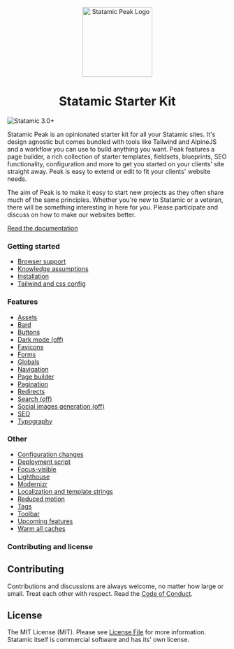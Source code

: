 <p align="center">
  <img src="https://cdn.studio1902.nl/assets/statamic-peak/statamic-peak-logo.png?v=2" width="160" alt="Statamic Peak Logo" />
</p>
<h1 align="center">
  Statamic Starter Kit
</h1>

![Statamic 3.0+](https://img.shields.io/badge/Statamic-3.0+-FF269E?style=for-the-badge&link=https://statamic.com)

Statamic Peak is an opinionated starter kit for all your Statamic sites. It's design agnostic but comes bundled with tools like Tailwind and AlpineJS and a workflow you can use to build anything you want. Peak features a page builder, a rich collection of starter templates, fieldsets, blueprints, SEO functionality, configuration and more to get you started on your clients' site straight away. Peak is easy to extend or edit to fit your clients' website needs.

The aim of Peak is to make it easy to start new projects as they often share much of the same principles. Whether you're new to Statamic or a veteran, there will be something interesting in here for you. Please participate and discuss on how to make our websites better.

[Read the documentation](https://peak.studio1902.nl)

### Getting started

* [Browser support](https://peak.studio1902.nl/getting-started/browser-support.html)
* [Knowledge assumptions](https://peak.studio1902.nl/getting-started/knowledge-assumptions.html)
* [Installation](https://peak.studio1902.nl/getting-started/installation.html)
* [Tailwind and css config](https://peak.studio1902.nl/getting-started/tailwind-css.html)

### Features

* [Assets](https://peak.studio1902.nl/features/assets.html)
* [Bard](https://peak.studio1902.nl/features/bard.html)
* [Buttons](https://peak.studio1902.nl/features/buttons.html)
* [Dark mode (off)](https://peak.studio1902.nl/features/dark-mode.html)
* [Favicons](https://peak.studio1902.nl/features/favicons.html)
* [Forms](https://peak.studio1902.nl/features/forms.html)
* [Globals](https://peak.studio1902.nl/features/globals.html)
* [Navigation](https://peak.studio1902.nl/features/navigation.html)
* [Page builder](https://peak.studio1902.nl/features/page-builder.html)
* [Pagination](https://peak.studio1902.nl/features/pagination.html)
* [Redirects](https://peak.studio1902.nl/features/redirects.html)
* [Search (off)](https://peak.studio1902.nl/features/search.html)
* [Social images generation (off)](https://peak.studio1902.nl/features/social-images-generation.html)
* [SEO](https://peak.studio1902.nl/features/seo.html)
* [Typography](https://peak.studio1902.nl/features/typography.html)

### Other

* [Configuration changes](https://peak.studio1902.nl/other/configuration-changes.html)
* [Deployment script](https://peak.studio1902.nl/other/deployment-script.html)
* [Focus-visible](https://peak.studio1902.nl/other/focus-visible.html)
* [Lighthouse](https://peak.studio1902.nl/other/lighthouse.html)
* [Modernizr](https://peak.studio1902.nl/other/localization.html)
* [Localization and template strings](https://peak.studio1902.nl/other/localization.html)
* [Reduced motion](https://peak.studio1902.nl/other/reduced-motion.html)
* [Tags](https://peak.studio1902.nl/other/tags.html)
* [Toolbar](https://peak.studio1902.nl/other/toolbar.html)
* [Upcoming features](https://peak.studio1902.nl/other/upcoming-features.html)
* [Warm all caches](https://peak.studio1902.nl/other/warm-all-caches.html)

### Contributing and license

## Contributing
<span id="contributing"></span>

Contributions and discussions are always welcome, no matter how large or small. Treat each other with respect. Read the [Code of Conduct](https://github.com/studio1902/statamic-peak/blob/main/.github/CODE_OF_CONDUCT.md).

## License
<span id="license"></span>

The MIT License (MIT). Please see [License File](LICENSE.md) for more information. Statamic itself is commercial software and has its' own license.
